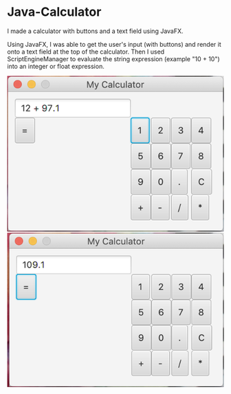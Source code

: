 # Java-Calculator
I made a calculator with buttons and a text field using JavaFX.

Using JavaFX, I was able to get the user's input (with buttons) and render it onto a text field at the top of the calculator.
Then I used ScriptEngineManager to evaluate the string expression (example "10 + 10") into an integer or float expression.

![Image Couldn't Load. . .](calculator_screenshot.png)
![Image Couldn't Load. . .](calculator_screenshot2.png)
